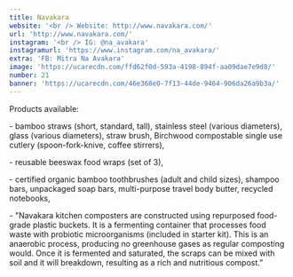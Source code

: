 ```yaml
---
title: Navakara
website: '<br /> Website: http://www.navakara.com/'
url: 'http://www.navakara.com/'
instagram: '<br /> IG: @na_avakara'
instagramurl: 'https://www.instagram.com/na_avakara/'
extra: 'FB: Mitra Na Avakara'
image: 'https://ucarecdn.com/ffd62f0d-593a-4198-894f-aa09dae7e9d8/'
number: 21
banner: 'https://ucarecdn.com/46e368e0-7f13-44de-9464-906da26a9b3a/'
---
```

Products available:

\- bamboo straws (short, standard, tall), stainless steel (various diameters), glass (various diameters), straw brush, Birchwood compostable single use cutlery (spoon-fork-knive, coffee stirrers), 

\- reusable beeswax food wraps (set of 3), 

\- certified organic bamboo toothbrushes (adult and child sizes), shampoo bars, unpackaged soap bars, multi-purpose travel body butter, recycled notebooks, 

\- "Navakara kitchen composters are constructed using repurposed food-grade plastic buckets. It is a fermenting container that processes food waste with probiotic microorganisms (included in starter kit). This is an anaerobic process, producing no greenhouse gases as regular composting would. Once it is fermented and saturated, the scraps can be mixed with soil and it will breakdown, resulting as a rich and nutritious compost.”
